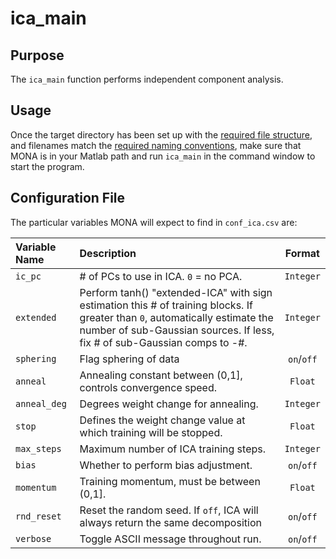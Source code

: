 # ica_main

## Purpose

The `ica_main` function performs independent component analysis.

## Usage

Once the target directory has been set up with the [required file structure](https://github.com/NeuralStorm/MATLAB-offline-neural-analysis/blob/kevin-docs/docs/file_layout.md), and filenames match the [required naming conventions](https://github.com/NeuralStorm/MATLAB-offline-neural-analysis/blob/kevin-docs/docs/filename_convention.md), make sure that MONA is in your Matlab path and run `ica_main` in the command window to start the program.

## Configuration File

The particular variables MONA will expect to find in `conf_ica.csv` are:

|Variable Name|Description| Format |
|:-----------|:--| :----------:|
|`ic_pc`|# of PCs to use in ICA. `0` = no PCA.|`Integer`
|`extended`|Perform tanh() "extended-ICA" with sign estimation this # of training blocks. If greater than `0`, automatically estimate the number of sub-Gaussian sources. If less, fix # of sub-Gaussian comps to -#.|`Integer`
|`sphering`|Flag sphering of data|`on`/`off`
|`anneal`|Annealing constant between (0,1], controls convergence speed.|`Float`
|`anneal_deg`|Degrees weight change for annealing.|`Integer`
|`stop`|Defines the weight change value at which training will be stopped.|`Float`
|`max_steps`|Maximum number of ICA training steps.|`Integer`
|`bias`|Whether to perform bias adjustment.|`on`/`off`
|`momentum`|Training momentum, must be between (0,1].|`Float`
|`rnd_reset`|Reset the random seed. If `off`, ICA will always return the same decomposition|`on`/`off`
|`verbose`|Toggle ASCII message throughout run.|`on`/`off`
